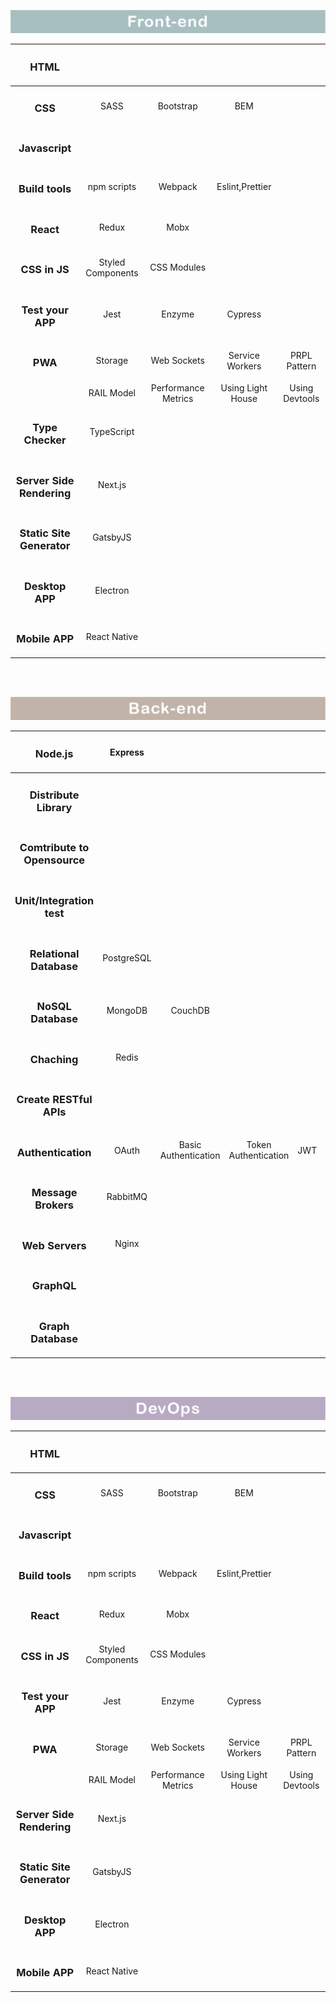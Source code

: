 ![frontend](./frontend.png)

|         <h3>HTML</h3>          |                   |                     |                   |                |
| :----------------------------: | :---------------: | :-----------------: | :---------------: | :------------: |
|          <h3>CSS</h3>          |       SASS        |      Bootstrap      |        BEM        |                |
|      <h3>Javascript</h3>       |                   |                     |                   |                |
|      <h3>Build tools</h3>      |    npm scripts    |       Webpack       |  Eslint,Prettier  |                |
|         <h3>React</h3>         |       Redux       |        Mobx         |                   |                |
|       <h3>CSS in JS</h3>       | Styled Components |     CSS Modules     |                   |                |
|     <h3>Test your APP</h3>     |       Jest        |       Enzyme        |      Cypress      |                |
|          <h3>PWA</h3>          |      Storage      |     Web Sockets     |  Service Workers  |  PRPL Pattern  |
|                                |    RAIL Model     | Performance Metrics | Using Light House | Using Devtools |
|     <h3>Type Checker</h3>      |    TypeScript     |                     |                   |                |
| <h3>Server Side Rendering</h3> |      Next.js      |                     |                   |                |
| <h3>Static Site Generator</h3> |     GatsbyJS      |                     |                   |                |
|      <h3>Desktop APP</h3>      |     Electron      |                     |                   |                |
|      <h3>Mobile APP</h3>       |   React Native    |                     |                   |                |

<br><br>


![baclend](./backend.png)

|         <h3>Node.js</h3>          |  Express   |                      |                      |      |        |
| :-------------------------------: | :--------: | :------------------: | :------------------: | ---- | :----: |
|    <h3>Distribute Library</h3>    |            |                      |                      |      |        |
| <h3>Comtribute to Opensource</h3> |            |                      |                      |      |        |
|  <h3>Unit/Integration test</h3>   |            |                      |                      |      |        |
|   <h3>Relational Database</h3>    | PostgreSQL |                      |                      |      |        |
|      <h3>NoSQL Database</h3>      |  MongoDB   |       CouchDB        |                      |      |        |
|         <h3>Chaching</h3>         |   Redis    |                      |                      |      |        |
|   <h3>Create RESTful APIs</h3>    |            |                      |                      |      |        |
|      <h3>Authentication</h3>      |   OAuth    | Basic Authentication | Token Authentication | JWT  | OpenID |
|     <h3>Message Brokers</h3>      |  RabbitMQ  |                      |                      |      |        |
|       <h3>Web Servers</h3>        |   Nginx    |                      |                      |      |        |
|         <h3>GraphQL</h3>          |            |                      |                      |      |        |
|      <h3>Graph Database</h3>      |            |                      |                      |      |        |


<br><br>


![devops](./devops.png)

|         <h3>HTML</h3>          |                   |                     |                   |                |
| :----------------------------: | :---------------: | :-----------------: | :---------------: | :------------: |
|          <h3>CSS</h3>          |       SASS        |      Bootstrap      |        BEM        |                |
|      <h3>Javascript</h3>       |                   |                     |                   |                |
|      <h3>Build tools</h3>      |    npm scripts    |       Webpack       |  Eslint,Prettier  |                |
|         <h3>React</h3>         |       Redux       |        Mobx         |                   |                |
|       <h3>CSS in JS</h3>       | Styled Components |     CSS Modules     |                   |                |
|     <h3>Test your APP</h3>     |       Jest        |       Enzyme        |      Cypress      |                |
|          <h3>PWA</h3>          |      Storage      |     Web Sockets     |  Service Workers  |  PRPL Pattern  |
|                                |    RAIL Model     | Performance Metrics | Using Light House | Using Devtools |
| <h3>Server Side Rendering</h3> |      Next.js      |                     |                   |                |
| <h3>Static Site Generator</h3> |     GatsbyJS      |                     |                   |                |
|      <h3>Desktop APP</h3>      |     Electron      |                     |                   |                |
|      <h3>Mobile APP</h3>       |   React Native    |                     |                   |                |
